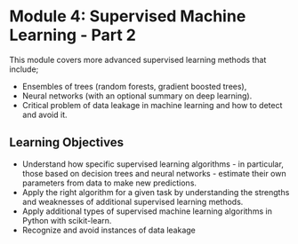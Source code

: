 # Module 4: Supervised Machine Learning - Part 2

This module covers more advanced supervised learning methods that include;
- Ensembles of trees (random forests, gradient boosted trees),
- Neural networks (with an optional summary on deep learning).
- Critical problem of data leakage in machine learning and how to detect and avoid it.

## Learning Objectives

- Understand how specific supervised learning algorithms - in particular, those based on decision trees and neural networks - estimate their own parameters from data to make new predictions.
- Apply the right algorithm for a given task by understanding the strengths and weaknesses of additional supervised learning methods.
- Apply additional types of supervised machine learning algorithms in Python with scikit-learn.
- Recognize and avoid instances of data leakage
